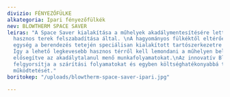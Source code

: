```yaml
---
divizio: FÉNYEZŐFÜLKE
alkategoria: Ipari fényezőfülkék
nev: BLOWTHERM SPACE SAVER
leiras: "A Space Saver kialakítása a műhelyek akadálymentesítésére lett fejlesztve
  hasznos terek felszabadítása által. \nA hagyományos fülkéktől eltérően a gépészeti
  egység a berendezés tetején speciálisan kialakított tartószerkezetre kerül elhelyezésre.
  Így a lehető legkevesebb hasznos térről kell lemondani a műhelyen belül, ezzel is
  elősegítve az akadálytalanul menő munkafolyamatokat.\nAz innovatív Blowpower™ rendszer
  felgyorsítja a szárítási folyamatokat és egyben költséghatékonyabbá teszi a fülke
  működtetését."
boritokep: "/uploads/blowtherm-space-saver-ipari.jpg"

---
```

